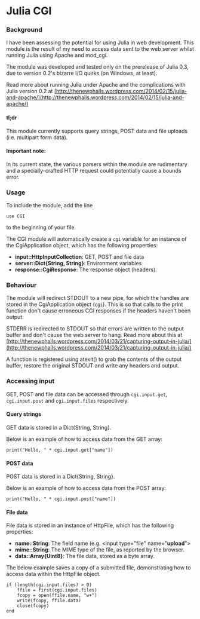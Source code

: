 # Julia CGI

### Background

I have been assessing the potential for using Julia in web development. This module is the result of my need to access data sent to the web server whilst running Julia using Apache and mod_cgi.

The module was developed and tested only on the prerelease of Julia 0.3, due to version 0.2's bizarre I/O quirks (on Windows, at least).

Read more about running Julia under Apache and the complications with Julia version 0.2 at [http://thenewphalls.wordpress.com/2014/02/15/julia-and-apache/](http://thenewphalls.wordpress.com/2014/02/15/julia-and-apache/)

#### tl;dr

This module currently supports query strings, POST data and file uploads (i.e. multipart form data).

#### Important note:

 In its current state, the various parsers within the module are rudimentary and a specially-crafted HTTP request could potentially cause a bounds error.

### Usage

To include the module, add the line

    use CGI

to the beginning of your file.

The CGI module will automatically create a `cgi` variable for an instance of the CgiApplication object, which has the following properties:

* **input::HttpInputCollection**: GET, POST and file data
* **server::Dict{String, String}**: Environment variables
* **response::CgiResponse**: The response object (headers).

### Behaviour

The module will redirect STDOUT to a new pipe, for which the handles are stored in the CgiApplication object (`cgi`). This is so that calls to the print function don't cause erroneous CGI responses if the headers haven't been output.

STDERR is redirected to STDOUT so that errors are written to the output buffer and don't cause the web server to hang. Read more about this at [http://thenewphalls.wordpress.com/2014/03/21/capturing-output-in-julia/](http://thenewphalls.wordpress.com/2014/03/21/capturing-output-in-julia/)

A function is registered using atexit() to grab the contents of the output buffer, restore the original STDOUT and write any headers and output.

### Accessing input

GET, POST and file data can be accessed through `cgi.input.get`, `cgi.input.post` and `cgi.input.files` respectively.

#### Query strings

GET data is stored in a Dict{String, String}.

Below is an example of how to access data from the GET array:

    print("Hello, " * cgi.input.get["name"])

#### POST data

POST data is stored in a Dict{String, String}.

Below is an example of how to access data from the POST array:

    print("Hello, " * cgi.input.post["name"])

#### File data

File data is stored in an instance of HttpFile, which has the following properties:

* **name::String**: The field name (e.g. &lt;input type="file" name="**upload**">
* **mime::String**: The MIME type of the file, as reported by the browser.
* **data::Array{Uint8}**: The file data, stored as a byte array.

The below example saves a copy of a submitted file, demonstrating how to access data within the HttpFile object.

    if (length(cgi.input.files) > 0)
        ffile = first(cgi.input.files)
        fcopy = open(ffile.name, "w+")
        write(fcopy, ffile.data)
        close(fcopy)
    end
